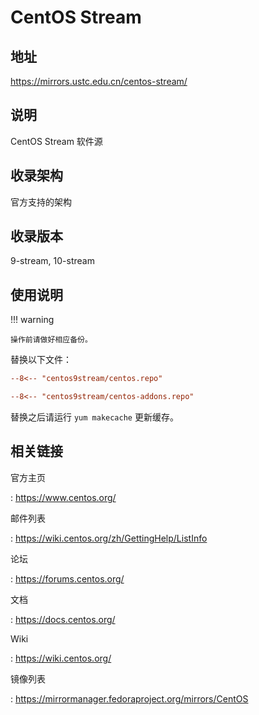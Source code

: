 # CentOS Stream

## 地址

<https://mirrors.ustc.edu.cn/centos-stream/>

## 说明

CentOS Stream 软件源

## 收录架构

官方支持的架构

## 收录版本

9-stream, 10-stream

## 使用说明

!!! warning

    操作前请做好相应备份。

替换以下文件：

```ini title="/etc/yum.repos.d/centos.repo"
--8<-- "centos9stream/centos.repo"
```

```ini title="/etc/yum.repos.d/centos-addons.repo"
--8<-- "centos9stream/centos-addons.repo"
```

替换之后请运行 `yum makecache` 更新缓存。

## 相关链接

官方主页

:   <https://www.centos.org/>

邮件列表

:   <https://wiki.centos.org/zh/GettingHelp/ListInfo>

论坛

:   <https://forums.centos.org/>

文档

:   <https://docs.centos.org/>

Wiki

:   <https://wiki.centos.org/>

镜像列表

:   <https://mirrormanager.fedoraproject.org/mirrors/CentOS>
